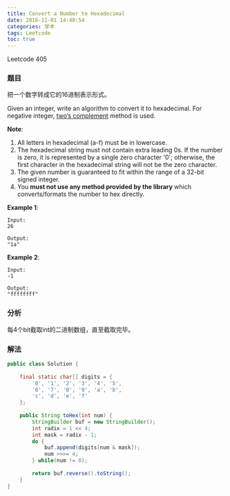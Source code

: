 ```yaml
---
title: Convert a Number to Hexadecimal
date: 2016-11-01 14:40:54
categories: 学术
tags: Leetcode
toc: true
---
```


Leetcode 405

### 题目

把一个数字转成它的16进制表示形式。

Given an integer, write an algorithm to convert it to hexadecimal. For negative integer, [two’s complement](https://en.wikipedia.org/wiki/Two%27s_complement) method is used.

__Note__:

1. All letters in hexadecimal (a-f) must be in lowercase.
2. The hexadecimal string must not contain extra leading 0s. If the number is zero, it is represented by a single zero character '0'; otherwise, the first character in the hexadecimal string will not be the zero character.
3. The given number is guaranteed to fit within the range of a 32-bit signed integer.
4. You __must not use any method provided by the library__ which converts/formats the number to hex directly.

__Example 1__:

```
Input:
26

Output:
"1a"
```

__Example 2__:

```
Input:
-1

Output:
"ffffffff"
```

### 分析

每4个bit截取int的二进制数组，直至截取完毕。

### 解法

```java
public class Solution {
    
    final static char[] digits = {
        '0', '1', '2', '3', '4', '5',
        '6', '7', '8', '9', 'a', 'b',
        'c', 'd', 'e', 'f'
    };
    
    public String toHex(int num) {
        StringBuilder buf = new StringBuilder();
        int radix = 1 << 4;
        int mask = radix - 1;
        do {
            buf.append(digits[num & mask]);
            num >>>= 4;
        } while(num != 0);
        
        return buf.reverse().toString();
    }
}
```